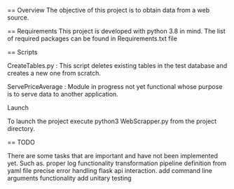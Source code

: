 == Overview
The objective of this project is to obtain data
from a web source. 

== Requirements
This project is developed with python 3.8 in mind. 
The list of required packages can be found in Requirements.txt file

== Scripts

CreateTables.py : This script deletes existing tables in the
test database and creates a new one from scratch. 

ServePriceAverage : Module in progress not yet functional
whose purpose is to serve data to another application. 

Launch

To launch the project execute python3 WebScrapper.py from the
project directory. 

== TODO

There are some tasks that are important and have not been 
implemented yet. Such as.
    proper log functionality
    transformation pipeline definition from yaml file
    precise error handling
    flask api interaction.
    add command line arguments functionality
    add unitary testing
